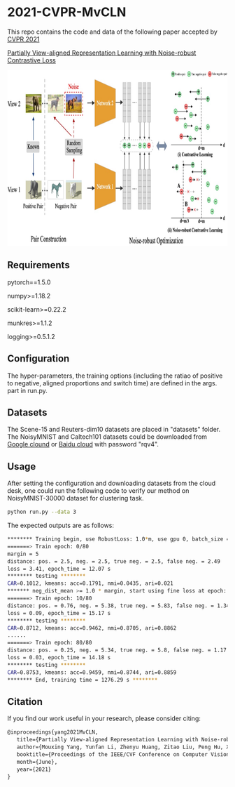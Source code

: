 # 2021-CVPR-MvCLN
This repo contains the code and data of the following paper accepted by [CVPR 2021](http://cvpr2021.thecvf.com/)   

[Partially View-aligned Representation Learning with Noise-robust Contrastive Loss](http://pengxi.me/wp-content/uploads/2021/03/2021CVPR-MvCLNwith-supp.pdf)

<img src="https://github.com/XLearning-SCU/2021-CVPR-MvCLN/blob/main/figs/framework.png"  width="897" height="400" />

## Requirements

pytorch==1.5.0 

numpy>=1.18.2

scikit-learn>=0.22.2

munkres>=1.1.2

logging>=0.5.1.2

## Configuration

The hyper-parameters, the training options (including the ratiao of positive to negative, aligned proportions and switch time) are defined in the args. part in run.py.

## Datasets

The Scene-15 and Reuters-dim10 datasets are placed in "datasets" folder. The NoisyMNIST and Caltech101 datasets could be downloaded from [Google clound](https://drive.google.com/drive/folders/1WFbxX1X_pNJX0bDRkbF577mRrviIcyKe?usp=sharing) or [Baidu cloud](https://pan.baidu.com/s/1NdgRH3k9Pq9SQjrorWSEeg) with password "rqv4".

## Usage

After setting the configuration and downloading datasets from the cloud desk, one could run the following code to verify our method on NoisyMNIST-30000 dataset for clustering task.

```bash
python run.py --data 3
```

The expected outputs are as follows:

```bash
******** Training begin, use RobustLoss: 1.0*m, use gpu 0, batch_size = 1024, unaligned_prop = 0.5, NetSeed = 64, DivSeed = 249 ********
=======> Train epoch: 0/80
margin = 5
distance: pos. = 2.5, neg. = 2.5, true neg. = 2.5, false neg. = 2.49
loss = 3.41, epoch_time = 12.07 s
******** testing ********
CAR=0.1012, kmeans: acc=0.1791, nmi=0.0435, ari=0.021
******* neg_dist_mean >= 1.0 * margin, start using fine loss at epoch: 3 *******
=======> Train epoch: 10/80
distance: pos. = 0.76, neg. = 5.38, true neg. = 5.83, false neg. = 1.34
loss = 0.09, epoch_time = 15.17 s
******** testing ********
CAR=0.8712, kmeans: acc=0.9462, nmi=0.8705, ari=0.8862
......
=======> Train epoch: 80/80
distance: pos. = 0.25, neg. = 5.34, true neg. = 5.8, false neg. = 1.17
loss = 0.03, epoch_time = 14.18 s
******** testing ********
CAR=0.8753, kmeans: acc=0.9459, nmi=0.8744, ari=0.8859
******** End, training time = 1276.29 s ********
```

## Citation

If you find our work useful in your research, please consider citing:

```latex
@inproceedings{yang2021MvCLN,
   title={Partially View-aligned Representation Learning with Noise-robust Contrastive Loss},
   author={Mouxing Yang, Yunfan Li, Zhenyu Huang, Zitao Liu, Peng Hu, Xi Peng},
   booktitle={Proceedings of the IEEE/CVF Conference on Computer Vision and Pattern Recognition (CVPR)},
   month={June},
   year={2021}
}
```

